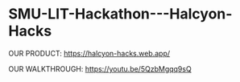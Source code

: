 # SMU-LIT-Hackathon---Halcyon-Hacks


OUR PRODUCT: https://halcyon-hacks.web.app/

OUR WALKTHROUGH: https://youtu.be/5QzbMgqq9sQ
